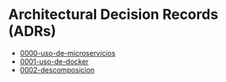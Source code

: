 # Architectural Decision Records (ADRs)

* [ 0000-uso-de-microservicios ](/docs/decisions/0000-uso-de-microservicios%20.md)
* [ 0001-uso-de-docker ](/docs/decisions/0001-uso-de-docker.md)
* [0002-descomposicion](/docs/decisions/0002-descomposicion.md)